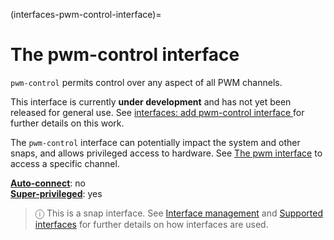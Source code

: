 (interfaces-pwm-control-interface)=
# The pwm-control interface

`pwm-control` permits control over any aspect of all PWM channels.

This interface is currently **under development** and has not yet been released for general use. See [
interfaces: add pwm-control interface
](https://github.com/snapcore/snapd/pull/12347) for further details on this work.

The `pwm-control` interface can potentially impact the system and other snaps, and allows privileged access to hardware. See [The pwm interface](/interfaces/pwm-interface) to access a specific channel.

**[Auto-connect](/t/interface-management/6154#heading--auto-connections)**: no</br>
**[Super-privileged](/t/the-interface-connection-mechanism/20179#heading--super)**: yes

> ⓘ  This is a snap interface. See [Interface management](/) and [Supported interfaces](/interfaces/index) for further details on how interfaces are used.

